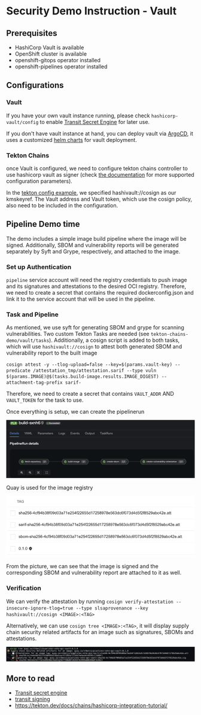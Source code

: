 # Security Demo Instruction - Vault

## Prerequisites
- HashiCorp Vault is available
- OpenShift cluster is available
- openshift-gitops operator installed
- openshift-pipelines operator installed


## Configurations

### Vault

If you have your own vault instance running, please check `hashicorp-vault/config` 
to enable [Transit Secret Engine](https://developer.hashicorp.com/vault/docs/secrets/transit) for later use.

If you don't have vault instance at hand, you can deploy vault via [ArgoCD](https://github.com/StinkyBenji/secure-the-chain/tree/feat/vault/hashicorp-vault/vault-app.yaml), it uses a customized [helm charts](https://github.com/StinkyBenji/agnosticg/tree/main/charts/hashicorp-vault) for vault deployment.

### Tekton Chains

once Vault is configured, we need to configure tekton chains controller to use hashicorp vault as signer (check [the documentation](https://docs.openshift.com/pipelines/1.15/secure/using-tekton-chains-for-openshift-pipelines-supply-chain-security.html) for more supported configuration parameters).

In the [tekton config example](https://github.com/StinkyBenji/secure-the-chain/tree/feat/vault/tekton-chains-demo/vault/tektonconfig/tektonconfig.example.yaml), we specified hashivault://cosign as our kmskeyref. The Vault address and Vault token, which use the cosign policy, also need to be included in the configuration.

## Pipeline Demo time
The demo includes a simple image build pipeline where the image will be signed. Additionally, SBOM and vulnerability reports will be generated separately by Syft and Grype, respectively, and attached to the image.

### Set up Authentication

`pipeline` service account will need the registry credentials to push image and its signatures and attestations to the desired OCI registry.
Therefore, we need to create a secret that contains the required dockerconfig.json and link it to the service account that will be used in the pipeline. 

### Task and Pipeline
As mentioned, we use syft for generating SBOM and grype for scanning vulnerabilities. Two custom Tekton Tasks are needed (see `tekton-chains-demo/vault/tasks`). Additionally, a cosign script is added to both tasks, which will use `hashivault://cosign` to attest both generated SBOM and vulnerability report to the built image

```
cosign attest -y --tlog-upload=false --key=$(params.vault-key) --predicate /attestation_tmp/attestation.sarif --type vuln $(params.IMAGE)@$(tasks.build-image.results.IMAGE_DIGEST) --attachment-tag-prefix sarif- 
```

Therefore, we need to create a secret that contains `VAULT_ADDR` AND `VAULT_TOKEN` for the task to use.

Once everything is setup, we can create the pipelinerun 

![Pipeline](./assets/pipelines.png)

Quay is used for the image registry

![figure](./assets/registry.png) 

From the picture, we can see that the image is signed and the corresponding SBOM and vulnerability report are attached to it as well.

### Verification

We can verify the attestation by running `cosign verify-attestation --insecure-ignore-tlog=true --type slsaprovenance --key hashivault://cosign <IMAGE>:<TAG>`

Alternatively, we can use `cosign tree <IMAGE>:<TAG>`, it will display supply chain security related artifacts for an image such as signatures, SBOMs and attestations.

![cosign-tree](./assets/cosign-tree.png)

## More to read
- [Transit secret engine](https://developer.hashicorp.com/vault/tutorials/encryption-as-a-service/eaas-transit)
- [transit signing](https://gist.github.com/stenio123/0ae467df32364efad0ca01d3b9c3e1c5)
- https://tekton.dev/docs/chains/hashicorp-integration-tutorial/
